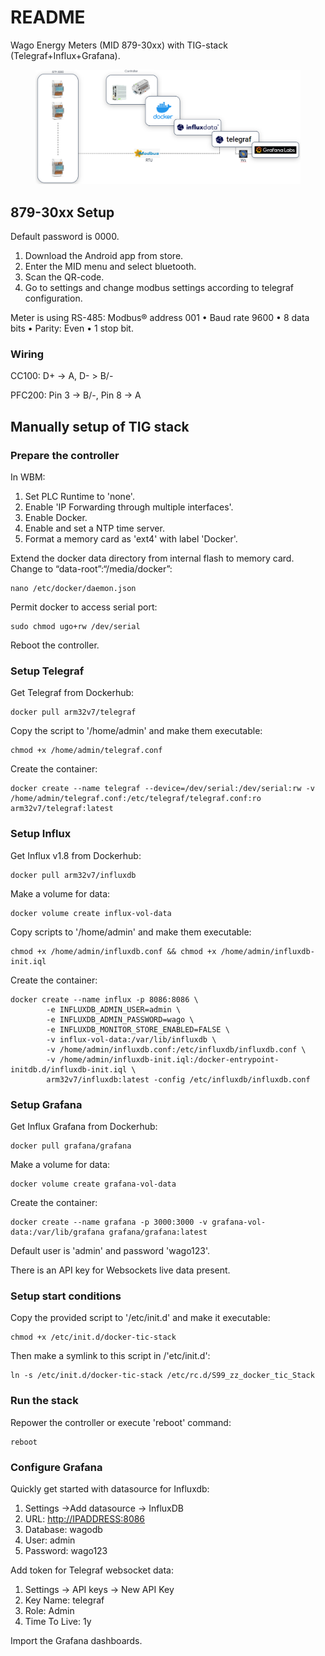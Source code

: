 # README

Wago Energy Meters (MID 879-30xx) with TIG-stack (Telegraf+Influx+Grafana).

<figure><img src=".gitbook/assets/image.png" alt=""><figcaption></figcaption></figure>

## 879-30xx Setup

Default password is 0000.

1. Download the Android app from store.
2. Enter the MID menu and select bluetooth.
3. Scan the QR-code.
4. Go to settings and change modbus settings according to telegraf configuration.

Meter is using RS-485: Modbus® address 001 • Baud rate 9600 • 8 data bits • Parity: Even • 1 stop bit.

### Wiring

CC100: D+ -> A, D- > B/-

PFC200: Pin 3 -> B/-, Pin 8 -> A

## Manually setup of TIG stack

### Prepare the controller

In WBM:

1. Set PLC Runtime to 'none'.
2. Enable 'IP Forwarding through multiple interfaces'.
3. Enable Docker.
4. Enable and set a NTP time server.
5. Format a memory card as 'ext4' with label 'Docker'.

Extend the docker data directory from internal flash to memory card. Change to “data-root”:“/media/docker”:

```
nano /etc/docker/daemon.json 
```

Permit docker to access serial port:

```
sudo chmod ugo+rw /dev/serial
```

Reboot the controller.

### Setup Telegraf

Get Telegraf from Dockerhub:

```
docker pull arm32v7/telegraf
```

Copy the script to '/home/admin' and make them executable:

```
chmod +x /home/admin/telegraf.conf
```

Create the container:

```
docker create --name telegraf --device=/dev/serial:/dev/serial:rw -v /home/admin/telegraf.conf:/etc/telegraf/telegraf.conf:ro arm32v7/telegraf:latest
```

### Setup Influx

Get Influx v1.8 from Dockerhub:

```
docker pull arm32v7/influxdb
```

Make a volume for data:

```
docker volume create influx-vol-data
```

Copy scripts to '/home/admin' and make them executable:

```
chmod +x /home/admin/influxdb.conf && chmod +x /home/admin/influxdb-init.iql
```

Create the container:

```
docker create --name influx -p 8086:8086 \
        -e INFLUXDB_ADMIN_USER=admin \
        -e INFLUXDB_ADMIN_PASSWORD=wago \
        -e INFLUXDB_MONITOR_STORE_ENABLED=FALSE \
        -v influx-vol-data:/var/lib/influxdb \
        -v /home/admin/influxdb.conf:/etc/influxdb/influxdb.conf \
        -v /home/admin/influxdb-init.iql:/docker-entrypoint-initdb.d/influxdb-init.iql \
        arm32v7/influxdb:latest -config /etc/influxdb/influxdb.conf
```

### Setup Grafana

Get Influx Grafana from Dockerhub:

```
docker pull grafana/grafana
```

Make a volume for data:

```
docker volume create grafana-vol-data
```

Create the container:

```
docker create --name grafana -p 3000:3000 -v grafana-vol-data:/var/lib/grafana grafana/grafana:latest
```

Default user is 'admin' and password 'wago123'.

There is an API key for Websockets live data present.

### Setup start conditions

Copy the provided script to '/etc/init.d' and make it executable:

```
chmod +x /etc/init.d/docker-tic-stack
```

Then make a symlink to this script in /'etc/init.d':

```
ln -s /etc/init.d/docker-tic-stack /etc/rc.d/S99_zz_docker_tic_Stack
```

### Run the stack

Repower the controller or execute 'reboot' command:

```
reboot
```

### Configure Grafana

Quickly get started with datasource for Influxdb:

1. Settings ->Add datasource -> InfluxDB
2. URL: [http://IPADDRESS:8086](http://10.0.0.228:8086)
3. Database: wagodb
4. User: admin
5. Password: wago123

Add token for Telegraf websocket data:

1. Settings -> API keys -> New API Key
2. Key Name: telegraf
3. Role: Admin
4. Time To Live: 1y



Import the Grafana dashboards.

##
